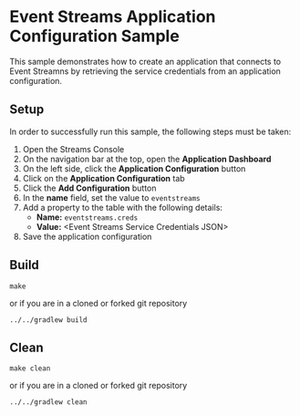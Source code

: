 # Event Streams Application Configuration Sample

This sample demonstrates how to create an application that connects to Event Streamns by retrieving the service credentials from an application configuration. 

## Setup
In order to successfully run this sample, the following steps must be taken: 

 1. Open the Streams Console
 2. On the navigation bar at the top, open the **Application Dashboard**
 3. On the left side, click the **Application Configuration** button
 4. Click on the **Application Configuration** tab
 5. Click the **Add Configuration** button
 6. In the **name** field, set the value to `eventstreams`
 7. Add a property to the table with the following details: 
    * **Name:** `eventstreams.creds`
    * **Value:** &lt;Event Streams Service Credentials JSON&gt;
 8. Save the application configuration


## Build

```
make
```

or if you are in a cloned or forked git repository

```
../../gradlew build
```

## Clean


```
make clean
```

or if you are in a cloned or forked git repository

```
../../gradlew clean
```
